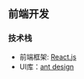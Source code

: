 ## 前端开发

### 技术栈

* 前端框架: [React.js](https://facebook.github.io/react/)
* UI库：[ant design](https://ant.design/docs/react/introduce-cn)



